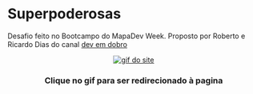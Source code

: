# Superpoderosas
<p> 
  Desafio feito no Bootcampo do MapaDev Week. Proposto por Roberto e Ricardo Dias do canal <a href="https://www.youtube.com/c/DevemDobro">dev em dobro</a>
</p>
<div align="center">
  <a href="https://ph-bicalho.github.io/superpoderosas/" target="_blank">
    <img src="https://user-images.githubusercontent.com/93494879/170759845-64c594ab-d39c-414e-8eab-4e7e8c1b8456.gif" alt="gif do site">
    </a>
<h3> Clique no gif para ser redirecionado à pagina</h3>
</div>
